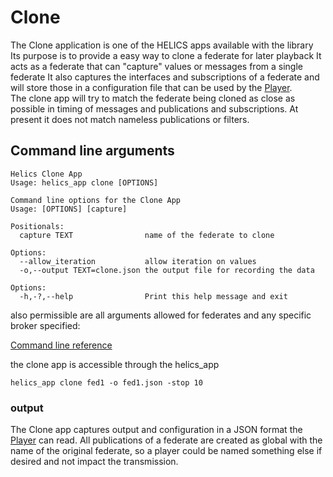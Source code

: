 # Clone

The Clone application is one of the HELICS apps available with the library
Its purpose is to provide a easy way to clone a federate for later playback
It acts as a federate that can "capture" values or messages from a single federate
It also captures the interfaces and subscriptions of a federate and will store
 those in a configuration file that can be used by the [Player](Player.md).  
 The clone app will try to match the federate being cloned as close as possible
 in timing of messages and publications and subscriptions.  At present it does
 not match nameless publications or filters.  

## Command line arguments

```
Helics Clone App
Usage: helics_app clone [OPTIONS]

Command line options for the Clone App
Usage: [OPTIONS] [capture]

Positionals:
  capture TEXT                name of the federate to clone

Options:
  --allow_iteration           allow iteration on values
  -o,--output TEXT=clone.json the output file for recording the data

Options:
  -h,-?,--help                Print this help message and exit

```
also permissible are all arguments allowed for federates and any specific broker specified:

[Command line reference](cmdArgs.html)

the clone app is accessible through the helics_app
```
helics_app clone fed1 -o fed1.json -stop 10
```


### output
The Clone app captures output and configuration in a JSON format the [Player](Player) can read.
All publications of a federate are created as global with the name of the original federate, so a player could be named something
else if desired and not impact the transmission.  
